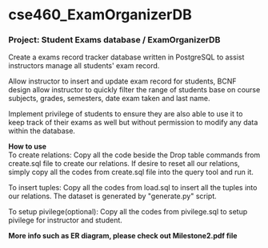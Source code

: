 # cse460_ExamOrganizerDB

### Project: Student Exams database / ExamOrganizerDB

Create a exams record tracker database written in PostgreSQL to assist instructors manage all students' exam record.

Allow instructor to insert and update exam record for students, BCNF design allow instructor to quickly filter the range of students base on course subjects, grades, semesters, date exam taken and last name.

Implement privilege of students to ensure they are also able to use it to keep track of their exams as well but without permission to modify any data within the database.


**How to use** <br />
To create relations:
Copy all the code beside the Drop table commands from create.sql file to create our relations. 
If desire to reset all our relations, simply copy all the codes from create.sql file into the query tool and run it.


To insert tuples: 
Copy all the codes from load.sql to insert all the tuples into our relations. The dataset is generated by "generate.py" script.


To setup pivilege(optional):
Copy all the codes from pivilege.sql to setup pivilege for instructor and student.


**More info such as ER diagram, please check out Milestone2.pdf file**
